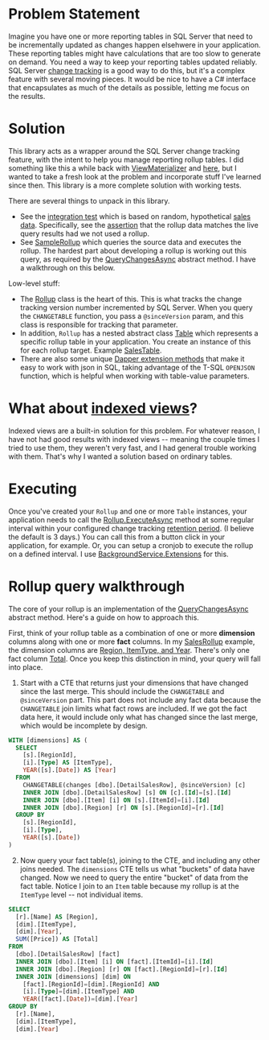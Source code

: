 # Problem Statement
Imagine you have one or more reporting tables in SQL Server that need to be incrementally updated as changes happen elsehwere in your application. These reporting tables might have calculations that are too slow to generate on demand. You need a way to keep your reporting tables updated reliably. SQL Server [change tracking](https://learn.microsoft.com/en-us/sql/relational-databases/track-changes/about-change-tracking-sql-server?view=sql-server-ver16) is a good way to do this, but it's a complex feature with several moving pieces. It would be nice to have a C# interface that encapsulates as much of the details as possible, letting me focus on the results.

# Solution
This library acts as a wrapper around the SQL Server change tracking feature, with the intent to help you manage reporting rollup tables. I did something like this a while back with [ViewMaterializer](https://github.com/adamfoneil/ViewMaterializer) and [here](https://github.com/adamfoneil/SqlServerUtil/wiki/Using-ViewMaterializer), but I wanted to take a fresh look at the problem and incorporate stuff I've learned since then. This library is a more complete solution with working tests.

There are several things to unpack in this library.
- See the [integration test](https://github.com/adamfoneil/Rollup/blob/master/Rollup.Tests/Integration.cs) which is based on random, hypothetical [sales data](https://github.com/adamfoneil/Rollup/blob/master/Rollup.Tests/Entities/DetailSalesRow.cs). Specifically, see the [assertion](https://github.com/adamfoneil/Rollup/blob/master/Rollup.Tests/Integration.cs#L62) that the rollup data matches the live query results had we not used a rollup.
- See [SampleRollup](https://github.com/adamfoneil/Rollup/blob/master/Rollup.Tests/SampleRollup.cs) which queries the source data and executes the rollup. The hardest part about developing a rollup is working out this query, as required by the [QueryChangesAsync](https://github.com/adamfoneil/Rollup/blob/master/Rollup/Rollup.cs#L74) abstract method. I have a walkthrough on this below.

Low-level stuff:
- The [Rollup](https://github.com/adamfoneil/Rollup/blob/master/Rollup/Rollup.cs) class is the heart of this. This is what tracks the change tracking version number incremented by SQL Server. When you query the `CHANGETABLE` function, you pass a `@sinceVersion` param, and this class is responsible for tracking that parameter.
- In addition, `Rollup` has a nested abstract class [Table](https://github.com/adamfoneil/Rollup/blob/master/Rollup/Rollup.cs#L68) which represents a specific rollup table in your application. You create an instance of this for each rollup target. Example [SalesTable](https://github.com/adamfoneil/Rollup/blob/master/Rollup.Tests/SampleRollup.cs#L24).
- There are also some unique [Dapper extension methods](https://github.com/adamfoneil/Rollup/blob/master/Rollup/Extensions/DbConnectionExtensions.cs) that make it easy to work with json in SQL, taking advantage of the T-SQL `OPENJSON` function, which is helpful when working with table-value parameters.

# What about [indexed views](https://learn.microsoft.com/en-us/sql/relational-databases/views/create-indexed-views?view=sql-server-ver16)?
Indexed views are a built-in solution for this problem. For whatever reason, I have not had good results with indexed views -- meaning the couple times I tried to use them, they weren't very fast, and I had general trouble working with them. That's why I wanted a solution based on ordinary tables.

# Executing
Once you've created your `Rollup` and one or more `Table` instances, your application needs to call the [Rollup.ExecuteAsync](https://github.com/adamfoneil/Rollup/blob/master/Rollup/Rollup.cs#L30) method at some regular interval within your configured change tracking [retention period](https://learn.microsoft.com/en-us/sql/relational-databases/track-changes/about-change-tracking-sql-server?view=sql-server-ver16#change-tracking-cleanup). (I believe the default is 3 days.) You can call this from a button click in your application, for example. Or, you can setup a cronjob to execute the rollup on a defined interval. I use [BackgroundService.Extensions](https://github.com/adamfoneil/BackgroundService.Extensions) for this.

# Rollup query walkthrough
The core of your rollup is an implementation of the [QueryChangesAsync](https://github.com/adamfoneil/Rollup/blob/master/Rollup/Rollup.cs#L71) abstract method. Here's a guide on how to approach this.

First, think of your rollup table as a combination of one or more **dimension** columns along with one or more **fact** columns. In my [SalesRollup](https://github.com/adamfoneil/Rollup/blob/master/Rollup.Tests/Entities/SalesRollup.cs) example, the dimension columns are [Region, ItemType, and Year](https://github.com/adamfoneil/Rollup/blob/master/Rollup.Tests/Entities/SalesRollup.cs#L6-L8). There's only one fact column [Total](https://github.com/adamfoneil/Rollup/blob/master/Rollup.Tests/Entities/SalesRollup.cs#L12). Once you keep this distinction in mind, your query will fall into place.

1. Start with a CTE that returns just your dimensions that have changed since the last merge. This should include the `CHANGETABLE` and `@sinceVersion` part. This part does not include any fact data because the `CHANGETABLE` join limits what fact rows are included. If we got the fact data here, it would include only what has changed since the last merge, which would be incomplete by design.

```sql
WITH [dimensions] AS (
  SELECT
    [s].[RegionId],
    [i].[Type] AS [ItemType],						
    YEAR([s].[Date]) AS [Year]
  FROM
    CHANGETABLE(changes [dbo].[DetailSalesRow], @sinceVersion) [c]
    INNER JOIN [dbo].[DetailSalesRow] [s] ON [c].[Id]=[s].[Id]
    INNER JOIN [dbo].[Item] [i] ON [s].[ItemId]=[i].[Id]
    INNER JOIN [dbo].[Region] [r] ON [s].[RegionId]=[r].[Id]
  GROUP BY
    [s].[RegionId],
    [i].[Type],
    YEAR([s].[Date])
) 
```
2. Now query your fact table(s), joining to the CTE, and including any other joins needed. The `dimensions` CTE tells us what "buckets" of data have changed. Now we need to query the entire "bucket" of data from the fact table. Notice I join to an `Item` table because my rollup is at the `ItemType` level -- not individual items.

```sql
SELECT
  [r].[Name] AS [Region],
  [dim].[ItemType],
  [dim].[Year],
  SUM([Price]) AS [Total]
FROM
  [dbo].[DetailSalesRow] [fact]
  INNER JOIN [dbo].[Item] [i] ON [fact].[ItemId]=[i].[Id]
  INNER JOIN [dbo].[Region] [r] ON [fact].[RegionId]=[r].[Id]
  INNER JOIN [dimensions] [dim] ON
    [fact].[RegionId]=[dim].[RegionId] AND
    [i].[Type]=[dim].[ItemType] AND
    YEAR([fact].[Date])=[dim].[Year]
GROUP BY
  [r].[Name],
  [dim].[ItemType],
  [dim].[Year]
```
